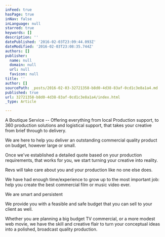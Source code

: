 ```yaml
---
inFeed: true
hasPage: true
inNav: false
inLanguage: null
starred: true
keywords: []
description: ''
datePublished: '2016-02-03T23:09:44.093Z'
dateModified: '2016-02-03T23:08:35.744Z'
authors: []
publisher:
  name: null
  domain: null
  url: null
  favicon: null
title: ''
author: []
sourcePath: _posts/2016-02-03-32721358-b8d0-4d38-83af-0cd1c3e8a1a4.md
published: true
url: 32721358-b8d0-4d38-83af-0cd1c3e8a1a4/index.html
_type: Article

---
```

A Boutique Service -- Offering everything from local Production support, to 360 production solutions and logistical support, that takes your creative from brief through to delivery.

We are here to help you deliver an outstanding commercial quality product on budget, however large or small.

Once we've established a detailed quote based on your production requirements, that works for you, we start turning your creative into reality.

Revs will take care about you and your production like no one else does. 

We have had enough time/experience to grow up to the most important job: help you create the best commercial film or music video ever.

We are smart and persistent

We provide you with a feasible and safe budget that you can sell to your client as well. 

Whether you are planning a big budget TV commercial, or a more modest web movie, we have the skill and creative flair to turn your conceptual ideas into a polished, broadcast quality production.